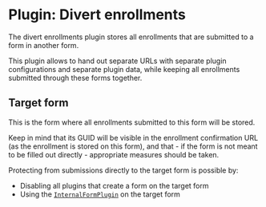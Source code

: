 # Plugin: Divert enrollments

The divert enrollments plugin stores all enrollments that are submitted to a form in another form.

This plugin allows to hand out separate URLs with separate plugin configurations and separate plugin data,
while keeping all enrollments submitted through these forms together.

## Target form

This is the form where all enrollments submitted to this form will be stored.

Keep in mind that its GUID will be visible in the enrollment confirmation URL (as the enrollment is stored on this form),
and that - if the form is not meant to be filled out directly - appropriate measures should be taken.

Protecting from submissions directly to the target form is possible by:

- Disabling all plugins that create a form on the target form
- Using the [`InternalFormPlugin`](internal_form.md) on the target form
